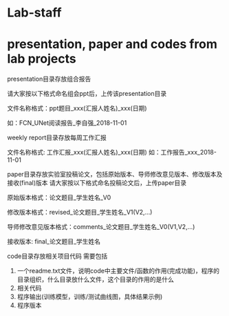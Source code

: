 # Lab-staff
presentation, paper and codes from lab projects
================================================

presentation目录存放组合报告

请大家按以下格式命名组会ppt后，上传该presentation目录

文件名称格式：ppt题目_xxx(汇报人姓名)_xxx(日期)

如：FCN_UNet阅读报告_李自强_2018-11-01


weekly report目录存放每周工作汇报

文件名称格式: 工作汇报_xxx(汇报人姓名)_xxx(日期)
如：工作报告_xxx_2018-11-01

paper目录存放实验室投稿论文，包括原始版本、导师修改意见版本、修改版本及接收(final)版本
请大家按以下格式命名投稿论文后，上传paper目录

原始版本格式：论文题目_学生姓名_V0

修改版本格式：revised_论文题目_学生姓名_V1(V2,...)

导师修改意见版本格式：comments_论文题目_学生姓名_V0(V1,V2,...)

接收版本: final_论文题目_学生姓名



code目录存放相关项目代码
需要包括

1. 一个readme.txt文件，说明code中主要文件/函数的作用(完成功能)，程序的目录组织，什么目录放什么文件，这个目录的作用的是什么
2. 相关代码
3. 程序输出(训练模型，训练/测试曲线图，具体结果示例)
4. 程序版本
